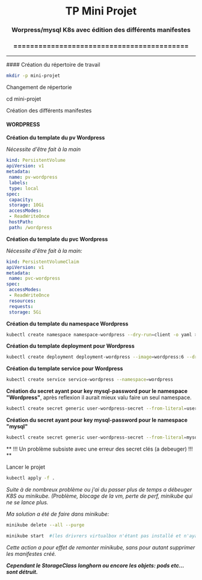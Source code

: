 <h1 align="center"> TP Mini Projet</h1>

<h3 align="center">Worpress/mysql K8s avec édition des différents manifestes</h3>
<h3 align="center">==========================================</h3>

---

#### Création du répertoire de travail

```bash
mkdir -p mini-projet
```

Changement de répertorie

cd mini-projet

Création des différents manifestes

<h4>WORDPRESS</h4>

**Création du template du pv Wordpress**

*Nécessite d'être fait à la main*

```yaml
kind: PersistentVolume
apiVersion: v1
metadata:
 name: pv-wordpress
 labels:
 type: local
spec:
 capacity:
 storage: 10Gi
 accessModes:
 - ReadWriteOnce
 hostPath:
 path: /wordpress
```

**Création du template du pvc Wordpress**

*Nécessite d'être fait à la main:*

```yaml
kind: PersistentVolumeClaim
apiVersion: v1
metadata:
 name: pvc-wordpress
spec:
 accessModes:
 - ReadWriteOnce
 resources:
 requests:
 storage: 5Gi
```

**Création du template du namespace Wordpress**

```bash
kubectl create namespace namespace-wordpress --dry-run=client -o yaml > 02-namespace-wordpress.yaml
```

**Création du template deployment pour Wordpress**

```bash
kubectl create deployment deployment-wordpress --image=wordpress:6 --dry-run=client --output=yaml -n namespace-wordpress  > deployment-wordpress.yaml
```

**Création du template service pour Wordpress**

```bash
kubectl create service service-wordpress --namespace=wordpress
```

**Création du secret ayant pour key mysql-password pour le namespace "Wordpress"**, après reflexion il aurait mieux valu faire un seul namespace.

```bash
kubectl create secret generic user-wordpress-secret --from-literal=user-wordpress-secret=wordpress -n namespace-wordpress --dry-run=client -o yaml > wordpress-dbuser-secret.yaml
```

**Création du secret ayant pour key mysql-password pour le namespace "mysql"**

```bash
kubectl create secret generic user-wordpress-secret --from-literal=mysql-password=wordpress -n namespace-mysql --dry-run=client -o yaml > mysql-dbuser-secret.yaml
```

** !!! Un problème subsiste avec une erreur des secret clés (a debeuger) !!! **

Lancer le projet

```bash
kubectl apply -f .
```

*Suite à de nombreux problème ou j'ai du passer plus de temps a débeuger K8S ou minikube. (Problème, blocage de la vm, perte de perf, minikube qui ne se lance plus.*

*Ma solution a été de faire dans minikube:*

```bash
minikube delete --all --purge
```

```bash
minikube start  #(les drivrers virtualbox n'étant pas installé et n'ayant pas de temps pour me plonger dans la doc)
```

*Cette action a pour effet de remonter minikube, sans pour autant supprimer les manifestes créé.*

***Cependant le StorageClass longhorn ou encore les objets: pods etc... sont détruit.***
